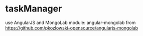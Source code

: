 taskManager
===========
use AngularJS and MongoLab
module: angular-mongolab from https://github.com/pkozlowski-opensource/angularjs-mongolab

